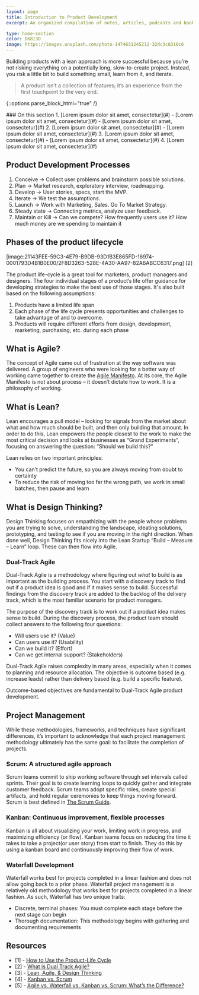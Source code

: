 ```yaml
---
layout: page
title: Introduction to Product Development
excerpt: An organized compilation of notes, articles, podcasts and books.

type: home-section
color: D6813D
image: https://images.unsplash.com/photo-1474631245212-32dc3c8310c6
---
```


Building products with a lean approach is more successful because you’re not risking everything on a potentially long, slow-to-create project. Instead, you risk a little bit to build something small, learn from it, and iterate.

> A product isn’t a collection of features; it’s an experience from the first touchpoint to the very end.

{::options parse_block_html="true" /}
<div class="table-of-content">
### On this section
1. [Lorem ipsum dolor sit amet, consectetur](#)
  - [Lorem ipsum dolor sit amet, consectetur](#)
  - [Lorem ipsum dolor sit amet, consectetur](#)
2. [Lorem ipsum dolor sit amet, consectetur](#)
  - [Lorem ipsum dolor sit amet, consectetur](#)
3. [Lorem ipsum dolor sit amet, consectetur](#)
  - [Lorem ipsum dolor sit amet, consectetur](#)
4. [Lorem ipsum dolor sit amet, consectetur](#)
</div>


## Product Development Processes

1. Conceive -> Collect user problems and brainstorm possible solutions.
2. Plan -> Market research, exploratory interview, roadmapping.
3. Develop -> User stories, specs, start the MVP.
4. Iterate -> We test the assumptions.
5. Launch -> Work with Marketing, Sales. Go To Market Strategy.
6. Steady state -> Connecting metrics, analyze user feedback.
7. Maintain or Kill -> Can we compete? How frequently users use it? How much money are we spending to maintain it

## Phases of the product lifecycle
[image:21143FEE-59C3-4E79-B9DB-93D1B3E865FD-16974-0001793D4B1B0E00/2F8D3263-528E-4A30-AA97-82A6ABCC6317.png]
[2]

The product life-cycle is a great tool for marketers, product managers and designers. The four individual stages of a product’s life offer guidance for developing strategies to make the best use of those stages. It's also built based on the following assumptions:

1. Products have a limited life span
2. Each phase of the life cycle presents opportunities and challenges to take advantage of and to overcome.
3. Products will require different efforts from design, development, marketing, purchasing, etc. during each phase

## What is Agile?

The concept of Agile came out of frustration at the way software was delivered. A group of engineers who were looking for a better way of working came together to create the [Agile Manifesto](https://agilemanifesto.org/). At its core, the Agile Manifesto is not about process – it doesn’t dictate how to work. It is a philosophy of working.

## What is Lean?

Lean encourages a pull model – looking for signals from the market about what and how much should be built, and then only building that amount. In order to do this, Lean empowers the people closest to the work to make the most critical decision and  looks at businesses as “Grand Experiments”, focusing on answering the question: “Should we build this?”

Lean relies on two important principles:

- You can’t predict the future, so you are always moving from doubt to certainty
- To reduce the risk of moving too far the wrong path, we work in small batches, then pause and learn

## What is Design Thinking?

Design Thinking focuses on empathizing with the people whose problems you are trying to solve, understanding the landscape, ideating solutions, prototyping, and testing to see if you are moving in the right direction. When done well, Design Thinking fits nicely into the Lean Startup “Build – Measure – Learn” loop. These can then flow into Agile.


### Dual-Track Agile

Dual-Track Agile is a methodology where figuring out *what* to build is as important as the building process. You start with a discovery track to find out if a product idea is good and if it makes sense to build. Successful findings from the discovery track are added to the backlog of the delivery track, which is the most familiar scenario for product managers.

<!-- image -->

The purpose of the discovery track is to work out if a product idea makes sense to build. During the discovery process, the product team should collect answers to the following four questions:

- Will users use it? (Value)
- Can users use it? (Usability)
- Can we build it? (Effort)
- Can we get internal support? (Stakeholders)

Dual-Track Agile raises complexity in many areas, especially when it comes to planning and resource allocation. The objective is outcome based (e.g. increase leads) rather than delivery based (e.g. build a specific feature). 

Outcome-based objectives are fundamental to Dual-Track Agile product development.

## Project Management

While these methodologies, frameworks, and techniques have significant differences, it’s important to acknowledge that each project management methodology ultimately has the same goal: to facilitate the completion of projects.

### Scrum: A structured agile approach

Scrum teams commit to ship working software through set intervals called sprints. Their goal is to create learning loops to quickly gather and integrate customer feedback. Scrum teams adopt specific roles, create special artifacts, and hold regular ceremonies to keep things moving forward. Scrum is best defined in [The Scrum Guide](https://www.scrumguides.org/scrum-guide.html).

### Kanban: Continuous improvement, flexible processes

Kanban is all about visualizing your work, limiting work in progress, and maximizing efficiency (or flow). Kanban teams focus on reducing the time it takes to take a project(or user story) from start to finish. They do this by using a kanban board and continuously improving their flow of work.

### Waterfall Development

Waterfall works best for projects completed in a linear fashion and does not allow going back to a prior phase. Waterfall project management is a relatively old methodology that works best for projects completed in a linear fashion. As such, Waterfall has two unique traits:

- Discrete, terminal phases: You must complete each stage before the next stage can begin
- Thorough documentation: This methodology begins with gathering and documenting requirements


## Resources
- [1] - [How to Use the Product-Life Cycle](https://www.interaction-design.org/literature/article/how-to-use-the-product-life-cycle) 
- [2] - [What is Dual Track Agile?](https://www.mindtheproduct.com/2017/04/dual-track-agile-messy-leads-innovation/)
- [3] - [Lean, Agile, & Design Thinking](https://www.mindtheproduct.com/2019/06/lean-agile-design-thinking-by-jeff-gothelf/)
- [4] - [Kanban vs. Scrum](https://www.atlassian.com/agile/kanban/kanban-vs-scrum)
- [5] - [Agile vs. Waterfall vs. Kanban vs. Scrum: What’s the Difference?](https://www.lucidchart.com/blog/agile-vs-waterfall-vs-kanban-vs-scrum)